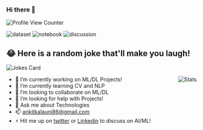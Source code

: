 ### Hi there 👋

![Profile View Counter](https://komarev.com/ghpvc/?username=ankitkalauni)

![dataset](https://road-to-kaggle-grandmaster.vercel.app/api/badges/ankitkalauni/dataset)
![notebook](https://road-to-kaggle-grandmaster.vercel.app/api/badges/ankitkalauni/notebook)
![discussion](https://road-to-kaggle-grandmaster.vercel.app/api/badges/ankitkalauni/discussion)

## 😂 Here is a random joke that'll make you laugh!
![Jokes Card](https://readme-jokes.vercel.app/api)




<img src="https://github-readme-stats.vercel.app/api/?username=AnkitKalauni&show_icons=true&title_color=fff&icon_color=79ff97&text_color=9f9f9f&bg_color=151515" alt="Stats" align="right">

- 🔭 I’m currently working on ML/DL Projects!
- 🌱 I’m currently learning CV and NLP
- 👯 I’m looking to collaborate on ML/DL
- 🤔 I’m looking for help with Projects!
- 💬 Ask me about Technologies
- 📫 ankitkalauni86@gmail.com
- ⚡ Hit me up on [twitter](https://twitter.com/AnkitKalauni) or [Linkedin](https://www.linkedin.com/in/ankit-kalauni-a30041130/) to discuss on AI/ML!
